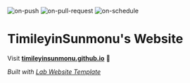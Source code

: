 
  ![on-push](../../actions/workflows/on-push.yaml/badge.svg)
  ![on-pull-request](../../actions/workflows/on-pull-request.yaml/badge.svg)
  ![on-schedule](../../actions/workflows/on-schedule.yaml/badge.svg)

  # TimileyinSunmonu's Website

  Visit **[timileyinsunmonu.github.io](https://timileyinsunmonu.github.io)** 🚀

  _Built with [Lab Website Template](https://greene-lab.gitbook.io/lab-website-template-docs)_
